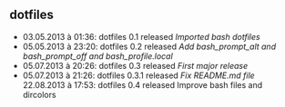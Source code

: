 ## dotfiles


* 03.05.2013 à 01:36: dotfiles 0.1 released
  *Imported bash dotfiles*
* 05.05.2013 à 23:20: dotfiles 0.2 released
  *Add bash_prompt_alt and bash_prompt_off and bash_profile.local*
* 05.07.2013 à 20:26: dotfiles 0.3 released
  *First major release*
* 05.07.2013 à 21:26: dotfiles 0.3.1 released
  *Fix README.md file*
22.08.2013 à 17:53: dotfiles 0.4 released
Improve bash files and dircolors